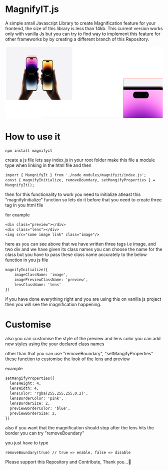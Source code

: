 # MagnifyIT.js

A simple small Javascript Library to create Magnification feature for your frontend, the size of this library is less than 14kb.
This current version works only with vanilla Js but you can try to find way to implement this feature for other frameworks by
by creating a different branch of this Repository.

![alt text](https://raw.githubusercontent.com/STERIN557/MagnifyIT.js/main/screenshot/Screenshot%202022-10-29%20at%203.48.31%20AM.png)

# How to use it

```
npm install magnifyit
```

create a js file lets say index.js in your root folder make this file a module type when linking in the html file and then

```
import { MangnifyIt } from './node_modules/magnifyit/index.js';
const { magnifyInitialize, removeBoundary, setMangifyProperties } =  MangnifyIt();
```

then for this functionality to work you need to initialize atleast this "magnifyInitialize" function so lets do it
before that you need to create three tag in you html file

for example

```
<div class="preview"></div>
<div class="lens"></div>
<img src="some image link" class="image"/>
```

here as you can see above that we have written three tags
i.e image, and two div and we have given its class names
you can choose the name for the class but you have to pass these
class name accurately to the below function in you js file

```
magnifyInitialize({
    imageClassName: 'image',
    imagePreviewClassName: 'preview',
    lensClassName: 'lens'
})
```

if you have done everything right and you are using this on vanilla js project
then you will see the magnification happening.

# Customise

also you can customise the style of the preview and lens color
you can add new styles using the your declared class names

other than that you can use "removeBoundary", "setMangifyProperties" these function to customise the look of the
lens and preview

example

```
setMangifyProperties({
  lensHeight: 4,
  lensWidth: 4,
  lensColor: 'rgba(255,255,255,0.2)',
  lensBorderColor: 'pink',
  lensBorderSize: 2,
  previewBorderColor: 'blue',
  previewBorderSize: 2,
})
```

also if you want that the magnification should stop after
the lens hits the border you can try "removeBoundary"

you just have to type

```
removeBoundary(true) // true => enable, false => disable
```

Please support this Repository and Contribute, Thank you...🥹
